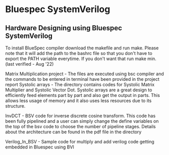 # Bluespec SystemVerilog
## Hardware Designing using Bluespec SystemVerilog

To install BlueSpec compiler download the makefile and run make. Please note that it will add the path to the bashrc file so that you don't have to export the PATH variable everytime. If you don't want that run make min. (last verified - Aug '22)  

Matrix Multiplication project - The files are executed using bsc compiler and the commands to be entered in terminal have been provided in the project report
Systolic arrays - The directory contains codes for Systolic Matrix Multiplier and Systolic Vector Dot. Systolic arrays are a great design to efficiently feed elements part by part and also get the output in parts. This allows less usage of memory and it also uses less resources due to its structure.

InvDCT - BSV code for inverse discrete cosine transform. This code has been fully pipelined and a user can simply change the define variables on the top of the bsv code to choose the number of pipeline stages. Details about the architecture can be found in the pdf file in the directory

Verilog_In_BSV - Sample code for multiply and add verilog code getting embedded in Bluespec using BVI
